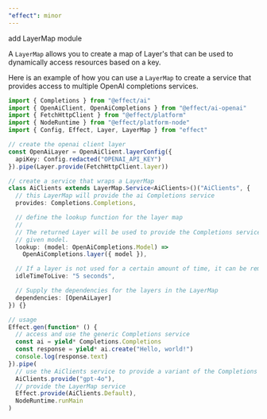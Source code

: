```yaml
---
"effect": minor
---
```


add LayerMap module

A `LayerMap` allows you to create a map of Layer's that can be used to
dynamically access resources based on a key.

Here is an example of how you can use a `LayerMap` to create a service that
provides access to multiple OpenAI completions services.

```ts
import { Completions } from "@effect/ai"
import { OpenAiClient, OpenAiCompletions } from "@effect/ai-openai"
import { FetchHttpClient } from "@effect/platform"
import { NodeRuntime } from "@effect/platform-node"
import { Config, Effect, Layer, LayerMap } from "effect"

// create the openai client layer
const OpenAiLayer = OpenAiClient.layerConfig({
  apiKey: Config.redacted("OPENAI_API_KEY")
}).pipe(Layer.provide(FetchHttpClient.layer))

// create a service that wraps a LayerMap
class AiClients extends LayerMap.Service<AiClients>()("AiClients", {
  // this LayerMap will provide the ai Completions service
  provides: Completions.Completions,

  // define the lookup function for the layer map
  //
  // The returned Layer will be used to provide the Completions service for the
  // given model.
  lookup: (model: OpenAiCompletions.Model) =>
    OpenAiCompletions.layer({ model }),

  // If a layer is not used for a certain amount of time, it can be removed
  idleTimeToLive: "5 seconds",

  // Supply the dependencies for the layers in the LayerMap
  dependencies: [OpenAiLayer]
}) {}

// usage
Effect.gen(function* () {
  // access and use the generic Completions service
  const ai = yield* Completions.Completions
  const response = yield* ai.create("Hello, world!")
  console.log(response.text)
}).pipe(
  // use the AiClients service to provide a variant of the Completions service
  AiClients.provide("gpt-4o"),
  // provide the LayerMap service
  Effect.provide(AiClients.Default),
  NodeRuntime.runMain
)
```
